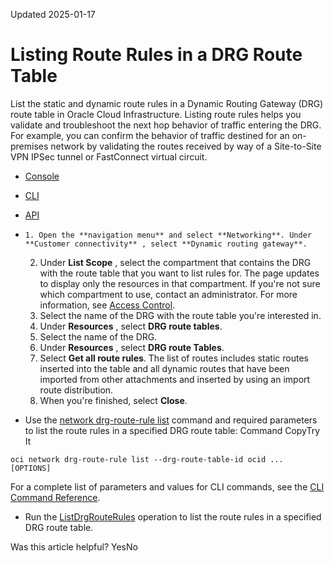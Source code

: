 Updated 2025-01-17
# Listing Route Rules in a DRG Route Table
List the static and dynamic route rules in a Dynamic Routing Gateway (DRG) route table in Oracle Cloud Infrastructure.
Listing route rules helps you validate and troubleshoot the next hop behavior of traffic entering the DRG. For example, you can confirm the behavior of traffic destined for an on-premises network by validating the routes received by way of a Site-to-Site VPN IPSec tunnel or FastConnect virtual circuit.
  * [Console](https://docs.oracle.com/en-us/iaas/Content/Network/Tasks/drg-rtrule-list.htm)
  * [CLI](https://docs.oracle.com/en-us/iaas/Content/Network/Tasks/drg-rtrule-list.htm)
  * [API](https://docs.oracle.com/en-us/iaas/Content/Network/Tasks/drg-rtrule-list.htm)


  *     1. Open the **navigation menu** and select **Networking**. Under **Customer connectivity** , select **Dynamic routing gateway**.
    2. Under **List Scope** , select the compartment that contains the DRG with the route table that you want to list rules for.
The page updates to display only the resources in that compartment. If you're not sure which compartment to use, contact an administrator. For more information, see [Access Control](https://docs.oracle.com/en-us/iaas/Content/Network/Concepts/accesscontrol.htm#Access_Control).
    3. Select the name of the DRG with the route table you're interested in.
    4. Under **Resources** , select **DRG route tables**. 
    5. Select the name of the DRG.
    6. Under **Resources** , select **DRG route Tables**. 
    7. Select **Get all route rules**. 
The list of routes includes static routes inserted into the table and all dynamic routes that have been imported from other attachments and inserted by using an import route distribution. 
    8. When you're finished, select **Close**.
  * Use the [network drg-route-rule list](https://docs.oracle.com/iaas/tools/oci-cli/latest/oci_cli_docs/cmdref/network/drg-route-rule/list.html) command and required parameters to list the route rules in a specified DRG route table:
Command
CopyTry It
```
oci network drg-route-rule list --drg-route-table-id ocid ... [OPTIONS]
```

For a complete list of parameters and values for CLI commands, see the [CLI Command Reference](https://docs.oracle.com/iaas/tools/oci-cli/latest).
  * Run the [ListDrgRouteRules](https://docs.oracle.com/iaas/api/#/en/iaas/latest/DrgRouteRule/ListDrgRouteRules) operation to list the route rules in a specified DRG route table.


Was this article helpful?
YesNo

